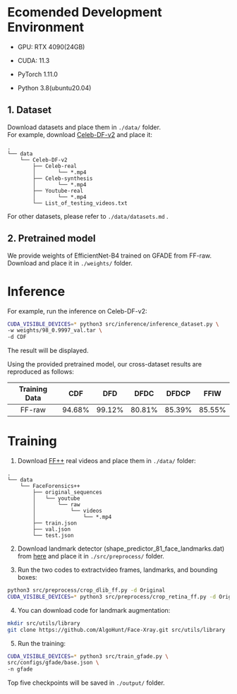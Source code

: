 


# Ecomended Development Environment
* GPU: RTX 4090(24GB) 

* CUDA: 11.3

* PyTorch  1.11.0

* Python  3.8(ubuntu20.04)

  

## 1. Dataset
Download datasets and place them in `./data/` folder.  
For example, download [Celeb-DF-v2](https://github.com/yuezunli/celeb-deepfakeforensics) and place it:
```
.
└── data
    └── Celeb-DF-v2
        ├── Celeb-real
        │       └── *.mp4
        ├── Celeb-synthesis
        │       └── *.mp4
        ├── Youtube-real
        │       └── *.mp4
        └── List_of_testing_videos.txt
```
For other datasets, please refer to `./data/datasets.md` .


## 2. Pretrained model
We provide weights of EfficientNet-B4 trained on GFADE from FF-raw.  
Download and place it in `./weights/` folder.

# Inference

For example, run the inference on Celeb-DF-v2:
```bash
CUDA_VISIBLE_DEVICES=* python3 src/inference/inference_dataset.py \
-w weights/98_0.9997_val.tar \
-d CDF
```
The result will be displayed.

Using the provided pretrained model, our cross-dataset results are reproduced as follows:

Training Data | CDF | DFD | DFDC | DFDCP | FFIW
:-: | :-: | :-: | :-: | :-: | :-:
FF-raw | 94.68% | 99.12% | 80.81% | 85.39% | 85.55% 

# Training
1. Download [FF++](https://github.com/ondyari/FaceForensics) real videos and place them in `./data/` folder:
```
.
└── data
    └── FaceForensics++
        ├── original_sequences
        │   └── youtube
        │       └── raw
        │           └── videos
        │               └── *.mp4
        ├── train.json
        ├── val.json
        └── test.json
```
2. Download landmark detector (shape_predictor_81_face_landmarks.dat) from [here](https://github.com/codeniko/shape_predictor_81_face_landmarks) and place it in `./src/preprocess/` folder.  

3. Run the two codes to extractvideo frames, landmarks, and bounding boxes:
```bash
python3 src/preprocess/crop_dlib_ff.py -d Original
CUDA_VISIBLE_DEVICES=* python3 src/preprocess/crop_retina_ff.py -d Original
```

4.  You can download code for landmark augmentation:
```bash
mkdir src/utils/library
git clone https://github.com/AlgoHunt/Face-Xray.git src/utils/library
```
5. Run the training:
```bash
CUDA_VISIBLE_DEVICES=* python3 src/train_gfade.py \
src/configs/gfade/base.json \
-n gfade
```
Top five checkpoints will be saved in `./output/` folder.
